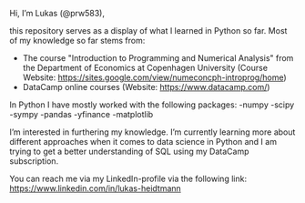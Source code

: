 Hi, I’m Lukas (@prw583),

this repository serves as a display of what I learned in Python so far. Most of my knowledge so far stems from:
- The course "Introduction to Programming and Numerical Analysis" from the Department of Economics at Copenhagen University (Course Website: https://sites.google.com/view/numeconcph-introprog/home)
- DataCamp online courses (Website: https://www.datacamp.com/)

In Python I have mostly worked with the following packages: 
-numpy
-scipy
-sympy
-pandas
-yfinance
-matplotlib

I’m interested in furthering my knowledge. I’m currently learning more about different approaches when it comes to data science in Python and I am trying to get a better understanding of SQL using my DataCamp subscription.

You can reach me via my LinkedIn-profile via the following link:
https://www.linkedin.com/in/lukas-heidtmann


<!---
prw583/prw583 is a ✨ special ✨ repository because its `README.md` (this file) appears on your GitHub profile.
You can click the Preview link to take a look at your changes.
--->
